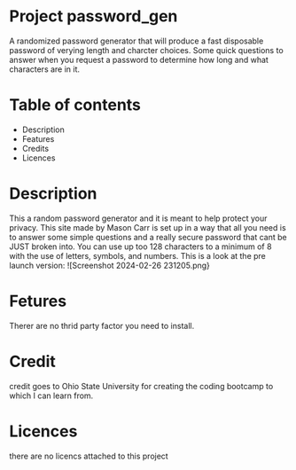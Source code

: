# Project password_gen
A randomized password generator that will produce a fast disposable password of verying length and charcter choices. Some quick questions to answer when you request a password to determine how long and what characters are in it. 

# Table of contents
- Description
- Features
- Credits
- Licences
  
# Description
This a random password generator and it is meant to help protect your privacy. This site made by Mason Carr is set up in a way that all you need is to answer some simple questions and a really secure password that cant be JUST broken into. You can use up too 128 characters to a minimum of 8 with the use of letters, symbols, and numbers. This is a look at the pre launch version: ![Screenshot 2024-02-26 231205.png}

# Fetures
Therer are no thrid party factor you need to install.

# Credit
credit goes to Ohio State University for creating the coding bootcamp to which I can learn from.

# Licences
there are no licencs attached to this project
